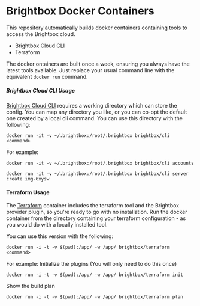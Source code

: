 # Brightbox Docker Containers

This repository automatically builds docker containers containing tools
to access the Brightbox cloud.

* Brightbox Cloud CLI
* Terraform

The docker ontainers are built once a week, ensuring you always have
the latest tools available. Just replace your usual command line with
the equivalent `docker run` command.

##### Brightbox Cloud CLI Usage

[Brightbox Cloud CLI](https://www.brightbox.com/docs/guides/cli/)
requires a working directory which can store the config. You can map
any directory you like, or you can co-opt the default one created by a
local cli command. You can use this directory with the following:
```shell
docker run -it -v ~/.brightbox:/root/.brightbox brightbox/cli <command>
```

For example:
```shell
docker run -it -v ~/.brightbox:/root/.brightbox brightbox/cli accounts
```

```shell
docker run -it -v ~/.brightbox:/root/.brightbox brightbox/cli server create img-6xysw
```

#### Terraform Usage

The [Terraform](https://www.brightbox.com/docs/guides/terraform/getting-started/) container includes the terraform tool and the Brightbox
provider plugin, so you're ready to go with no installation. Run
the docker container from the directory containing your terraform
configuration - as you would do with a locally installed tool.

You can use this version with the following:
```shell
docker run -i -t -v $(pwd):/app/ -w /app/ brightbox/terraform <command>
```

For example:
Initialize the plugins (You will only need to do this once)

```shell
docker run -i -t -v $(pwd):/app/ -w /app/ brightbox/terraform init
```

Show the build plan
```shell
docker run -i -t -v $(pwd):/app/ -w /app/ brightbox/terraform plan
```
